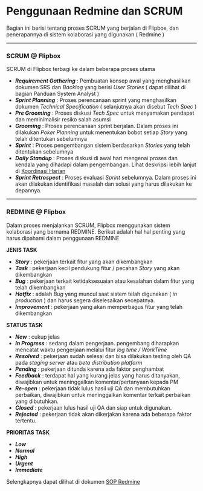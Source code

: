 # Penggunaan Redmine dan SCRUM

Bagian ini berisi tentang proses SCRUM yang berjalan di Flipbox, dan penerapannya di sistem kolaborasi yang digunakan ( Redmine )

---
### SCRUM @ Flipbox


SCRUM di Flipbox terbagi ke dalam beberapa proses utama

- **_Requirement Gathering_** : Pembuatan konsep awal yang menghasilkan dokumen SRS dan _Backlog_ yang berisi _User Stories_ ( dapat dilihat di bagian Panduan System Analyst )
- **_Sprint Planning_** : Proses perencanaan sprint yang menghasilkan dokumen _Technical Specification_ ( selanjutnya akan disebut _Tech Spec_ )
- **_Pre Grooming_** : Proses diskusi _Tech Spec_ untuk menyamakan pendapat dan meminimalisir resiko salah asumsi
- **_Grooming_** : Proses perencanaan sprint berjalan. Dalam proses ini dilakukan _Poker Planning_ untuk menentukan bobot setiap _Story_ yang telah ditentukan sebelumnya
- **_Sprint_** : Proses pengembangan sistem berdasarkan _Stories_ yang telah ditentukan sebelumnya
- **_Daily Standup_** : Proses diskusi di awal hari mengenai proses dan kendala yang dihadapi dalam pengembangan. Lihat deskripsi lebih lanjut di [Koordinasi Harian](https://github.com/flipboxstudio/tech-handbook/blob/develop/daily-coordination.md)
- **_Sprint Retrospect_** : Proses evaluasi _Sprint_ sebelumnya. Dalam proses ini akan dilakukan identifikasi masalah dan solusi yang harus dilakukan ke depannya.

---
### REDMINE @ Flipbox

Dalam proses menjalankan SCRUM, Flipbox menggunakan sistem kolaborasi yang bernama REDMINE. Berikut adalah hal hal penting yang harus dipahami dalam penggunaan REDMINE

**JENIS TASK**

- ***Story*** : pekerjaan terkait fitur yang akan dikembangkan
- ***Task*** : pekerjaan kecil pendukung fitur / pecahan *Story* yang akan dikembangkan
- ***Bug*** : pekerjaan terkait ketidaksesuaian atau kesalahan dalam fitur yang telah dikembangkan
- ***Hotfix*** : adalah *Bug* yang muncul saat sistem telah digunakan ( *in production* ) dan harus segera diselesaikan secepatnya. 
- ***Improvement*** : pekerjaan yang akan memperbagus fitur yang telah dikembangkan

**STATUS TASK**

- ***New*** : cukup jelas
- ***In Progress*** : sedang dalam pengerjaan. pengembang diharapkan mencatat waktu pengerjaan melalui fitur *log time / WorkTime*
- ***Resolved*** : pekerjaan sudah selesai dan bisa dilakukan testing oleh QA pada *staging server* atau *beta distribution platform*
- ***Pending*** : pekerjaan ditunda karena ada faktor penghambat
- ***Feedback*** : terdapat hal yang kurang jelas yang harus ditanyakan, diwajibkan untuk meninggalkan komentar/pertanyaan kepada PM
- ***Re-open*** : pekerjaan tidak lulus hasil uji QA dan membutuhkan perbaikan, diwajibkan untuk meninggalkan komentar terkait perbaikan yang dibutuhkan.
- ***Closed*** : pekerjaan lulus hasil uji QA dan siap untuk digunakan.
- ***Rejected*** : pekerjaan tidak akan dikerjakan karena ada beberapa faktor tertentu.

**PRIORITAS TASK**

- ***Low***
- ***Normal***
- ***High***
- ***Urgent***
- ***Immediate***

Selengkapnya dapat dilihat di dokumen [SOP Redmine](https://docs.google.com/presentation/d/1w2kwv066bAktqGxvwLaVD5VkBwsNNFb93iPZj0iJkLA/edit#slide=id.g128f9841ee_0_82)
